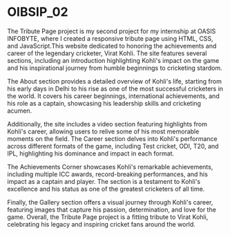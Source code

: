# OIBSIP_02

The Tribute Page project is my second project for my internship at OASIS INFOBYTE, where I created a responsive tribute page using HTML, CSS, and JavaScript.This website dedicated to honoring the achievements and career of the legendary cricketer, Virat Kohli. The site features several sections, including an introduction highlighting Kohli's impact on the game and his inspirational journey from humble beginnings to cricketing stardom. 

The About section provides a detailed overview of Kohli's life, starting from his early days in Delhi to his rise as one of the most successful cricketers in the world. It covers his career beginnings, international achievements, and his role as a captain, showcasing his leadership skills and cricketing acumen.

Additionally, the site includes a video section featuring highlights from Kohli's career, allowing users to relive some of his most memorable moments on the field. The Career section delves into Kohli's performance across different formats of the game, including Test cricket, ODI, T20, and IPL, highlighting his dominance and impact in each format.

The Achievements Corner showcases Kohli's remarkable achievements, including multiple ICC awards, record-breaking performances, and his impact as a captain and player. The section is a testament to Kohli's excellence and his status as one of the greatest cricketers of all time.

Finally, the Gallery section offers a visual journey through Kohli's career, featuring images that capture his passion, determination, and love for the game. Overall, the Tribute Page project is a fitting tribute to Virat Kohli, celebrating his legacy and inspiring cricket fans around the world.
